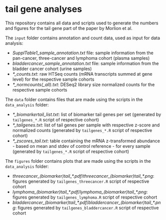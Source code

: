 # tail gene analyses

This repository contains all data and scripts used to generate the numbers and figures for the tail gene part of the paper by Morlion et al.

The `input` folder contains annotation and count data, used as input for data analysis:
- *SupplTable1_sample_annotation.txt* file: sample information from the pan-cancer, three-cancer and lymphoma cohort (plasma samples)
- *bladdercancer_sample_annotation.txt* file: sample information from the bladder cancer cohort (urine samples)
- *\*_counts.txt*: raw HTSeq counts (mRNA transcripts summed at gene level) for the respective sample cohorts
- *\*_normcounts(_all).txt*: DESeq2 library size normalized counts for the respective sample cohorts

The `data` folder contains files that are made using the scripts in the `data_analysis` folder:
- *\*_biomarkertail_list.txt*: list of biomarker tail genes per set (generated by `tailgenes_*.R` script of respective cohort)
- *\*_tailgenes.txt*: list of tail genes per sample with respective z-score and normalized counts (generated by `tailgenes_*.R` script of respective cohort)
- *\*_zscores_tail.txt*: table containing the mRNA z-transformed abundance - based on mean and stdev of control reference - for every sample (generated by `tailgenes_*.R` script of respective cohort)

The `figures` folder contains plots that are made using the scripts in the `data_analysis` folder:
- *threecancer_(biomarker)tail_\*.pdf*/*threecancer_(biomarker)tail_\*.png*: figures generated by `tailgenes_threecancer.R` script of respective cohort
- *lymphoma_(biomarker)tail_\*.pdf*/*lymphoma_(biomarker)tail_\*.png*: figures generated by `tailgenes_lymphoma.R` script of respective cohort
- *bladdercancer_(biomarker)tail_\*.pdf*/*bladdercancer_(biomarker)tail_\*.png*: figures generated by `tailgenes_bladdercancer.R` script of respective cohort


